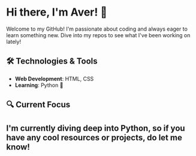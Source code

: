 # Hi there, I'm Aver! 👋

Welcome to my GitHub! I'm passionate about coding and always eager to learn something new. Dive into my repos to see what I've been working on lately!

## 🛠️ Technologies & Tools
- **Web Development**: HTML, CSS
- **Learning**: Python 🐍

## 🔍 Current Focus
I'm currently diving deep into Python, so if you have any cool resources or projects, do let me know!
---


